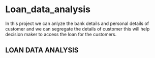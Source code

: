 # Loan_data_analysis
In this project we can anlyze the bank details and personal details of customer and we can segregate the details of customer this will help decision maker to access the loan for the customers.
<h2>LOAN DATA ANALYSIS</h2>
